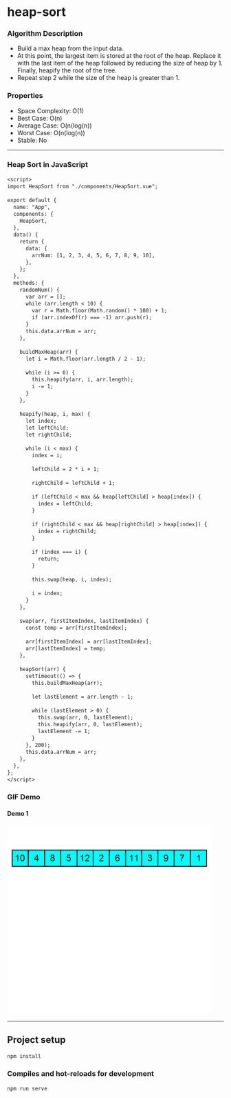# heap-sort

### Algorithm Description
- Build a max heap from the input data. 
- At this point, the largest item is stored at the root of the heap. Replace it with the last item of the heap followed by reducing the size of heap by 1. Finally, heapify the root of the tree. 
- Repeat step 2 while the size of the heap is greater than 1.

### Properties
- Space Complexity: O(1)
- Best Case: O(n)
- Average Case: O(n(log(n))
- Worst Case: O(n(log(n))
- Stable: No

---

### Heap Sort in JavaScript

```
<script>
import HeapSort from "./components/HeapSort.vue";

export default {
  name: "App",
  components: {
    HeapSort,
  },
  data() {
    return {
      data: {
        arrNum: [1, 2, 3, 4, 5, 6, 7, 8, 9, 10],
      },
    };
  },
  methods: {
    randomNum() {
      var arr = [];
      while (arr.length < 10) {
        var r = Math.floor(Math.random() * 100) + 1;
        if (arr.indexOf(r) === -1) arr.push(r);
      }
      this.data.arrNum = arr;
    },

    buildMaxHeap(arr) {
      let i = Math.floor(arr.length / 2 - 1);

      while (i >= 0) {
        this.heapify(arr, i, arr.length);
        i -= 1;
      }
    },

    heapify(heap, i, max) {
      let index;
      let leftChild;
      let rightChild;

      while (i < max) {
        index = i;

        leftChild = 2 * i + 1;

        rightChild = leftChild + 1;

        if (leftChild < max && heap[leftChild] > heap[index]) {
          index = leftChild;
        }

        if (rightChild < max && heap[rightChild] > heap[index]) {
          index = rightChild;
        }

        if (index === i) {
          return;
        }

        this.swap(heap, i, index);

        i = index;
      }
    },

    swap(arr, firstItemIndex, lastItemIndex) {
      const temp = arr[firstItemIndex];

      arr[firstItemIndex] = arr[lastItemIndex];
      arr[lastItemIndex] = temp;
    },

    heapSort(arr) {
      setTimeout(() => {
        this.buildMaxHeap(arr);

        let lastElement = arr.length - 1;

        while (lastElement > 0) {
          this.swap(arr, 0, lastElement);
          this.heapify(arr, 0, lastElement);
          lastElement -= 1;
        }
      }, 200);
      this.data.arrNum = arr;
    },
  },
};
</script>
```
### GIF Demo

#### Demo 1

<img src="https://github.com/AlanTeeWeiLoon/10BestSortingAlgorithms/blob/main/heap-sort/public/Images/Heap-Sort.gif" />

---

## Project setup
```
npm install
```

### Compiles and hot-reloads for development
```
npm run serve
```
